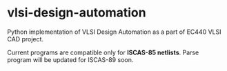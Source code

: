 # vlsi-design-automation
Python implementation of VLSI Design Automation as a part of EC440 VLSI CAD project.

Current programs are compatible only for <b>ISCAS-85 netlists</b>. Parse program will be updated for ISCAS-89 soon.
